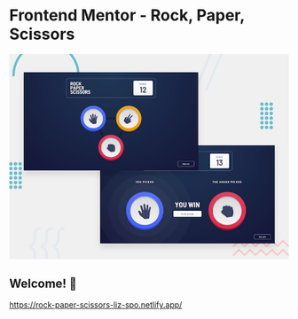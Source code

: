 # Frontend Mentor - Rock, Paper, Scissors

![Design preview for the Rock, Paper, Scissors coding challenge](./design/desktop-preview.jpg)

## Welcome! 👋

https://rock-paper-scissors-liz-spo.netlify.app/
